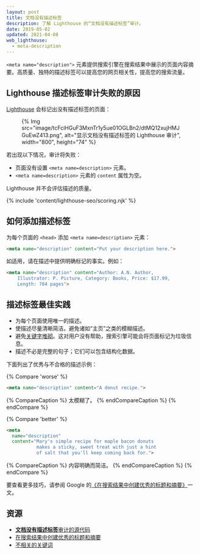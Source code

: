 ```yaml
---
layout: post
title: 文档没有描述标签
description: 了解 Lighthouse 的“文档没有描述标签”审计。
date: 2019-05-02
updated: 2021-04-08
web_lighthouse:
  - meta-description
---
```


`<meta name="description">` 元素提供搜索引擎在搜索结果中展示的页面内容摘要。高质量、独特的描述标签可以提高您的网页相关性，提高您的搜索流量。

## Lighthouse 描述标签审计失败的原因

[Lighthouse](https://developer.chrome.com/docs/lighthouse/overview/) 会标记出没有描述标签的页面：

<figure>{% Img src="image/tcFciHGuF3MxnTr1y5ue01OGLBn2/dtMQ12xujHMJGuEwZ413.png", alt="显示文档没有描述标签的 Lighthouse 审计", width="800", height="74" %}</figure>

若出现以下情况，审计将失败：

- 页面没有设置 `<meta name=description>` 元素。
- `<meta name=description>` 元素的 `content` 属性为空。

Lighthouse 并不会评估描述的质量。

{% include 'content/lighthouse-seo/scoring.njk' %}

## 如何添加描述标签

为每个页面的 `<head>` 添加 `<meta name=description>` 元素：

```html
<meta name="description" content="Put your description here.">
```

如适用，请在描述中提供明确标记的事实。例如：

```html
<meta name="description" content="Author: A.N. Author,
    Illustrator: P. Picture, Category: Books, Price: $17.99,
    Length: 784 pages">
```

## 描述标签最佳实践

- 为每个页面使用唯一的描述。
- 使描述尽量清晰简洁。避免诸如“主页”之类的模糊描述。
- 避免[关键字堆砌](https://support.google.com/webmasters/answer/66358)。这对用户没有帮助，搜索引擎可能会将页面标记为垃圾信息。
- 描述不必是完整的句子；它们可以包含结构化数据。

下面列出了优秀与不合格的描述示例：

{% Compare 'worse' %}

```html
<meta name="description" content="A donut recipe.">
```

{% CompareCaption %} 太模糊了。 {% endCompareCaption %} {% endCompare %}

{% Compare 'better' %}

```html
<meta
  name="description"
  content="Mary's simple recipe for maple bacon donuts
           makes a sticky, sweet treat with just a hint
           of salt that you'll keep coming back for.">
```

{% CompareCaption %} 内容明确而简洁。 {% endCompareCaption %} {% endCompare %}

要查看更多技巧，请参阅 Google 的[《在搜索结果中创建优秀的标题和摘要》](https://support.google.com/webmasters/answer/35624#1)一文。

## 资源

- [**文档没有描述标签**审计的源代码](https://github.com/GoogleChrome/lighthouse/blob/master/core/audits/seo/meta-description.js)
- [在搜索结果中创建优秀的标题和摘要](https://support.google.com/webmasters/answer/35624#1)
- [不相关的关键词](https://support.google.com/webmasters/answer/66358)
